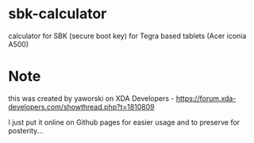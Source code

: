 # sbk-calculator
calculator for SBK (secure boot key) for Tegra based tablets (Acer iconia A500)

# Note

this was created by yaworski on XDA Developers - https://forum.xda-developers.com/showthread.php?t=1810809

I just put it online on Github pages for easier usage and to preserve for posterity...
